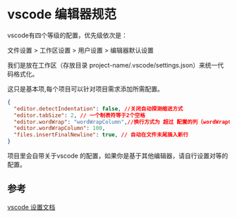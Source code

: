 # vscode 编辑器规范

vscode有四个等级的配置，优先级依次是：

文件设置 > 工作区设置 > 用户设置 > 编辑器默认设置

我们是放在工作区（存放目录 project-name/.vscode/settings.json）来统一代码格式化。

这只是基本项,每个项目可以针对项目需求添加所需配置。

```json
{
  "editor.detectIndentation": false, //关闭自动探测缩进方式
  "editor.tabSize": 2, // 一个制表符等于2个空格
  "editor.wordWrap": "wordWrapColumn",//换行方式为 超过 配置的列（wordWrapColumn） 就换行发的发生 第三方的
  "editor.wordWrapColumn": 100,
  "files.insertFinalNewline": true, // 自动在文件末尾插入新行
}
```

项目里会自带关于vscode 的配置，如果你是基于其他编辑器，请自行设置对等的配置。

## 参考

[vscode 设置文档](https://code.visualstudio.com/docs/getstarted/settings)

[1]:http://editorconfig.org/
